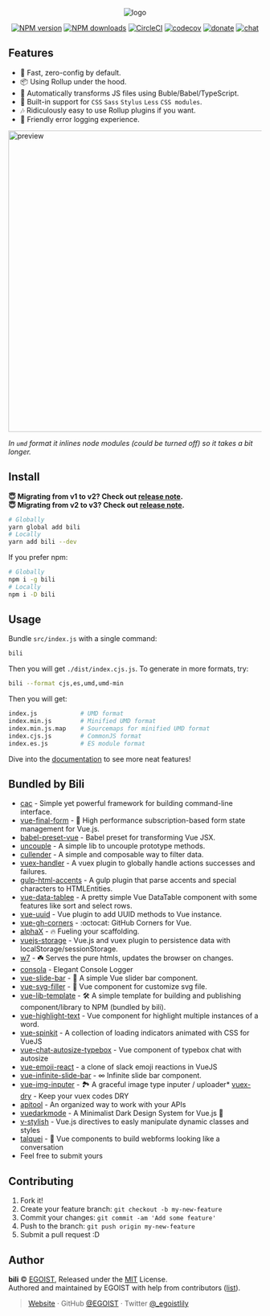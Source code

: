 <p align="center">
<img src="https://i.loli.net/2018/02/02/5a741da489499.png" alt="logo">
</p>

<p align="center"><a href="https://npmjs.com/package/bili"><img src="https://img.shields.io/npm/v/bili.svg?style=flat" alt="NPM version"></a> <a href="https://npmjs.com/package/bili"><img src="https://img.shields.io/npm/dm/bili.svg?style=flat" alt="NPM downloads"></a> <a href="https://circleci.com/gh/egoist/bili/tree/master"><img src="https://circleci.com/gh/egoist/bili/tree/master.svg?style=shield" alt="CircleCI"></a> <a href="https://codecov.io/gh/egoist/bili"><img src="https://codecov.io/gh/egoist/bili/branch/master/graph/badge.svg" alt="codecov"></a> <a href="https://github.com/egoist/donate"><img src="https://img.shields.io/badge/$-donate-ff69b4.svg?maxAge=2592000&amp;style=flat" alt="donate"></a> <a href="https://chat.egoist.moe"><img src="https://img.shields.io/badge/chat-on%20discord-7289DA.svg?style=flat" alt="chat"></a></p>

## Features

- 🚀 Fast, zero-config by default.
- 📦 Using Rollup under the hood.
- 🚗 Automatically transforms JS files using Buble/Babel/TypeScript.
- 💅 Built-in support for `CSS` `Sass` `Stylus` `Less` `CSS modules`.
- 🎶 Ridiculously easy to use Rollup plugins if you want.
- 🚨 Friendly error logging experience.

<img src="https://cdn.rawgit.com/egoist/bili/master/media/preview.svg" width="600" alt="preview">

_In `umd` format it inlines node modules (could be turned off) so it takes a bit longer._

## Install

**😇 Migrating from v1 to v2? Check out [release note](https://github.com/egoist/bili/releases/tag/v2.0.0).**<br>
**😇 Migrating from v2 to v3? Check out [release note](https://github.com/egoist/bili/releases/tag/v3.0.0).**

```bash
# Globally
yarn global add bili
# Locally
yarn add bili --dev
```

If you prefer npm:

```bash
# Globally
npm i -g bili
# Locally
npm i -D bili
```

## Usage

Bundle `src/index.js` with a single command:

```bash
bili
```

Then you will get `./dist/index.cjs.js`. To generate in more formats, try:

```bash
bili --format cjs,es,umd,umd-min
```

Then you will get:

```bash
index.js            # UMD format
index.min.js        # Minified UMD format
index.min.js.map    # Sourcemaps for minified UMD format
index.cjs.js        # CommonJS format
index.es.js         # ES module format
```

Dive into the [documentation](https://bili.egoist.sh) to see more neat features!

## Bundled by Bili

- [cac](https://github.com/egoist/cac) - Simple yet powerful framework for building command-line interface.
- [vue-final-form](https://github.com/egoist/vue-final-form) - 🏁 High performance subscription-based form state management for Vue.js.
- [babel-preset-vue](https://github.com/vuejs/babel-preset-vue) - Babel preset for transforming Vue JSX.
- [uncouple](https://github.com/VitorLuizC/uncouple) - A simple lib to uncouple prototype methods.
- [cullender](https://github.com/VitorLuizC/cullender) - A simple and composable way to filter data.
- [vuex-handler](https://github.com/VitorLuizC/vuex-handler) - A vuex plugin to globally handle actions successes and failures.
- [gulp-html-accents](https://github.com/VitorLuizC/gulp-html-accents) - A gulp plugin that parse accents and special characters to HTMLEntities.
- [vue-data-tablee](https://github.com/VitorLuizC/vue-data-tablee) - A pretty simple Vue DataTable component with some features like sort and select rows.
- [vue-uuid](https://github.com/VitorLuizC/vue-uuid) - Vue plugin to add UUID methods to Vue instance.
- [vue-gh-corners](https://github.com/gluons/vue-gh-corners) - :octocat: GitHub Corners for Vue.
- [alphaX](https://github.com/ulivz/alphax) - :fire: Fueling your scaffolding.
- [vuejs-storage](https://github.com/maple3142/vuejs-storage) - Vue.js and vuex plugin to persistence data with localStorage/sessionStorage.
- [w7](https://github.com/ulivz/w7) - :shamrock: Serves the pure htmls, updates the browser on changes.
- [consola](https://github.com/nuxt/consola) - Elegant Console Logger
- [vue-slide-bar](https://github.com/biigpongsatorn/vue-slide-bar) - 🎢 A simple Vue slider bar component.
- [vue-svg-filler](https://github.com/biigpongsatorn/vue-svg-filler) - 🎨 Vue component for customize svg file.
- [vue-lib-template](https://github.com/biigpongsatorn/vue-lib-template) - 🛠 A simple template for building and publishing component/library to NPM (bundled by bili).
- [vue-highlight-text](https://github.com/TonPC64/vue-highlight-text) - Vue component for highlight multiple instances of a word.
- [vue-spinkit](https://github.com/TonPC64/vue-spinkit) - A collection of loading indicators animated with CSS for VueJS
- [vue-chat-autosize-typebox](https://github.com/TonPC64/vue-chat-autosize-typebox) - Vue component of typebox chat with autosize
- [vue-emoji-react](https://github.com/TonPC64/vue-emoji-react) - a clone of slack emoji reactions in VueJS
- [vue-infinite-slide-bar](https://github.com/biigpongsatorn/vue-infinite-slide-bar) - ∞ Infinite slide bar component.
- [vue-img-inputer](https://github.com/waynecz/vue-img-inputer) - 🏞 A graceful image type inputer / uploader\* [vuex-dry](https://github.com/eunjae-lee/vuex-dry) - Keep your vuex codes DRY
- [apitool](https://github.com/eunjae-lee/apitool) - An organized way to work with your APIs
- [vuedarkmode](https://github.com/LeCoupa/vuedarkmode) - A Minimalist Dark Design System for Vue.js 🎨
- [v-stylish](https://github.com/gigioSouza/v-stylish) - Vue.js directives to easly manipulate dynamic classes and styles
- [talquei](https://github.com/luciorubeens/talquei) - 🤖 Vue components to build webforms looking like a conversation
- Feel free to submit yours

## Contributing

1.  Fork it!
2.  Create your feature branch: `git checkout -b my-new-feature`
3.  Commit your changes: `git commit -am 'Add some feature'`
4.  Push to the branch: `git push origin my-new-feature`
5.  Submit a pull request :D

## Author

**bili** © [EGOIST](https://github.com/egoist), Released under the [MIT](./LICENSE) License.<br>
Authored and maintained by EGOIST with help from contributors ([list](https://github.com/egoist/bili/contributors)).

> [Website](https://egoist.sh) · GitHub [@EGOIST](https://github.com/egoist) · Twitter [@\_egoistlily](https://twitter.com/_egoistlily)
